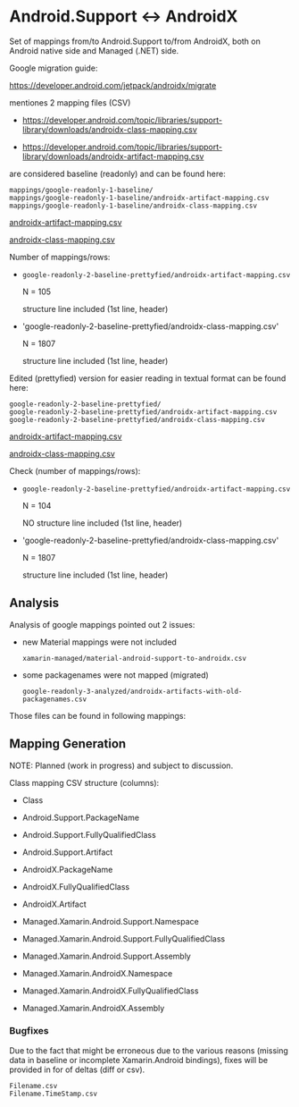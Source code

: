 ﻿# Android.Support <-> AndroidX

Set of mappings from/to Android.Support to/from AndroidX, both on Android native side and Managed (.NET) side.

Google migration guide: 

https://developer.android.com/jetpack/androidx/migrate

mentiones 2 mapping files (CSV)

*   https://developer.android.com/topic/libraries/support-library/downloads/androidx-class-mapping.csv

*   https://developer.android.com/topic/libraries/support-library/downloads/androidx-artifact-mapping.csv

are considered baseline (readonly) and can be found here:

```
mappings/google-readonly-1-baseline/
mappings/google-readonly-1-baseline/androidx-artifact-mapping.csv
mappings/google-readonly-1-baseline/androidx-class-mapping.csv
```

[androidx-artifact-mapping.csv](mappings/google-readonly-1-baseline/androidx-artifact-mapping.csv)

[androidx-class-mapping.csv](mappings/google-readonly-1-baseline/androidx-class-mapping.csv)

Number of mappings/rows:

*   `google-readonly-2-baseline-prettyfied/androidx-artifact-mapping.csv`

    N = 105

    structure line included (1st line, header)

*   'google-readonly-2-baseline-prettyfied/androidx-class-mapping.csv'

    N = 1807

    structure line included (1st line, header)

Edited (prettyfied) version for easier reading in textual format can be found here:

```
google-readonly-2-baseline-prettyfied/
google-readonly-2-baseline-prettyfied/androidx-artifact-mapping.csv
google-readonly-2-baseline-prettyfied/androidx-class-mapping.csv
```

[androidx-artifact-mapping.csv](mappings/google-readonly-2-baseline-prettyfied/androidx-artifact-mapping.csv)

[androidx-class-mapping.csv](mappings/google-readonly-2-baseline-prettyfied/androidx-class-mapping.csv)


Check (number of mappings/rows):

*   `google-readonly-2-baseline-prettyfied/androidx-artifact-mapping.csv`

    N = 104

    NO structure line included (1st line, header)

*   'google-readonly-2-baseline-prettyfied/androidx-class-mapping.csv'

    N = 1807

    structure line included (1st line, header)


## Analysis

Analysis of google mappings pointed out 2 issues:

*   new Material mappings were not included

    `xamarin-managed/material-android-support-to-androidx.csv`

*   some packagenames were not mapped (migrated)

    `google-readonly-3-analyzed/androidx-artifacts-with-old-packagenames.csv`

Those files can be found in following mappings:



## Mapping Generation

NOTE: Planned (work in progress) and subject to discussion.

Class mapping CSV structure (columns):

*   Class

*   Android.Support.PackageName

*   Android.Support.FullyQualifiedClass

*   Android.Support.Artifact

*   AndroidX.PackageName

*   AndroidX.FullyQualifiedClass

*   AndroidX.Artifact

*   Managed.Xamarin.Android.Support.Namespace

*   Managed.Xamarin.Android.Support.FullyQualifiedClass

*   Managed.Xamarin.Android.Support.Assembly

*   Managed.Xamarin.AndroidX.Namespace

*   Managed.Xamarin.AndroidX.FullyQualifiedClass

*   Managed.Xamarin.AndroidX.Assembly


### Bugfixes 

Due to the fact that might be erroneous due to the various reasons (missing data in baseline or incomplete 
Xamarin.Android bindings), fixes will be provided in for of deltas (diff or csv).

```
Filename.csv
Filename.TimeStamp.csv
```